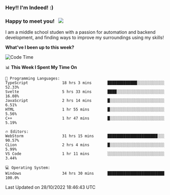 ### Hey!! I'm Indeed! :) 

### Happy to meet you! &nbsp; ![](https://visitor-badge.glitch.me/badge?page_id=Indeedornot.Indeedornot)

I am a middle school studen with a passion for automation and backend development, and finding ways to improve my surroundings using my skills!

**What've I been up to this week?** 

<!--START_SECTION:waka-->
![Code Time](http://img.shields.io/badge/Code%20Time-540%20hrs%206%20mins-blue)

📊 **This Week I Spent My Time On** 

```text
💬 Programming Languages: 
TypeScript               18 hrs 3 mins       █████████████░░░░░░░░░░░░   52.33% 
Svelte                   5 hrs 33 mins       ████░░░░░░░░░░░░░░░░░░░░░   16.08% 
JavaScript               2 hrs 14 mins       █░░░░░░░░░░░░░░░░░░░░░░░░   6.51% 
HTML                     1 hr 55 mins        █░░░░░░░░░░░░░░░░░░░░░░░░   5.56% 
C++                      1 hr 47 mins        █░░░░░░░░░░░░░░░░░░░░░░░░   5.19%

🔥 Editors: 
WebStorm                 31 hrs 15 mins      ██████████████████████░░░   90.57% 
CLion                    2 hrs 4 mins        █░░░░░░░░░░░░░░░░░░░░░░░░   5.99% 
VS Code                  1 hr 11 mins        ░░░░░░░░░░░░░░░░░░░░░░░░░   3.44%

💻 Operating System: 
Windows                  34 hrs 30 mins      █████████████████████████   100.0%

```


 Last Updated on 28/10/2022 18:46:43 UTC
<!--END_SECTION:waka-->
